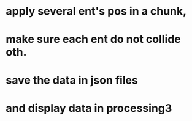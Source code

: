 # apply several ent's pos in a chunk,
# make sure each ent do not collide oth.
# save the data in json files
# and display data in processing3
